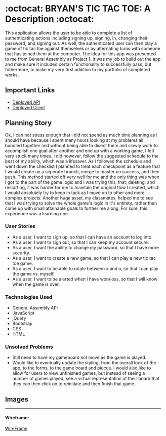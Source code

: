 
# :octocat: BRYAN'S TIC TAC TOE: A Description :octocat:

This application allows the user to be able to complete a list of authenticating
actions including signing up, signing, in, changing their password, and signing
out. As well, the authenticated user can then play a game of tic tac toe against
themselves or by alternating turns with someone that has joined them at the
computer. The idea for this app was presented to me from General Assembly as
Project 1. It was my job to build out the app and make sure it included certain
functionality to successfully pass, but futhermore, to make my very first
addition to my portfolio of completed works.

## Important Links

- [Deployed API](https://tic-tac-toe-wdi-production.herokuapp.com/)
- [Deployed Client](https://braunsteinbryan.github.io/game-project-client/)

## Planning Story

Ok, I can not stress enough that I did not spend as much time planning as I
should have because I spent many hours looking at my problems all bundled
together and without being able to disect them and slowly work to accomplish one
goal after another and end up with a working game, I felt very stuck many
times. I did however, follow the suggested schedule to the best of my ability,
which was a lifesaver. As I followed the schedule and went down the checklist I
planned to treat each checkpoint as a feature that I would create on a
seperate branch, merge to master on success, and then push. This method started
off very well for me and the only thing was when I got to the part of the game
logic and I was trying this, that, deleting, and restarting, it was harder
for me to maintain the original flow I created, which I would absolutely try
to keep in tack as I move on to other and more complex projects. Another huge
asset, my classmates, helped me to see that I was trying to solve the whole
game's logic in it's entirety, rather than come up with small attainable goals
to further me along. For sure, this experience was a learning one.

### User Stories

- As a user, I want to sign up, so that I can have an account to log into.
- As a user, I want to sign out, so that I can keep my account secure.
- As a user, I want the ability to change my password, so that I have more
security.
- As a user, I want to create a new game, so that I can play a new tic tac toe
game.
- As a user, I want to be able to rotate between x and o, so that I can play the
game vs. myself.
- As a user, I want to be alerted when I have won/loss, so that I will know when
the game is over.

### Technologies Used

- General Assembly API
- JavaScript
- jQuery
- Bootstrap
- CSS
- HTML

### Unsolved Problems

- Still need to have my gameboard not move as the game is played.
- Would like to eventually update the styling, from the overall look of the app,
to the forms, to the game board and pieces. I would also like to allow for users
to view unfinished games, but instead of seeing a number of games played, see a
virtual representation of their board that they can then click on to reinitiate
and then finish that game.

## Images

---

#### Wireframe:
[WireFrame](https://ibb.co/NLQF1vs)
